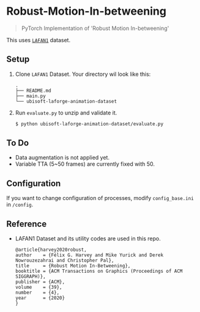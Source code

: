 # Robust-Motion-In-betweening
> PyTorch Implementation of 'Robust Motion In-betweening'


This uses [`LAFAN1`](https://github.com/ubisoft/ubisoft-laforge-animation-dataset) dataset.

## Setup

1. Clone `LAFAN1` Dataset.
   Your directory wil look like this:
   ```
   .
   ├── README.md
   ├── main.py
   └── ubisoft-laforge-animation-dataset
   ```

2. Run `evaluate.py` to unzip and validate it.
   ```bash
   $ python ubisoft-laforge-animation-dataset/evaluate.py 
   ```

## To Do

* Data augmentation is not applied yet.
* Variable TTA (5~50 frames) are currently fixed with 50.

## Configuration
If you want to change configuration of processes, modify `config_base.ini` in `/config`.

## Reference

* LAFAN1 Dataset and its utility codes are used in this repo.
  ```
  @article{harvey2020robust,
  author    = {Félix G. Harvey and Mike Yurick and Derek Nowrouzezahrai and Christopher Pal},
  title     = {Robust Motion In-Betweening},
  booktitle = {ACM Transactions on Graphics (Proceedings of ACM SIGGRAPH)},
  publisher = {ACM},
  volume    = {39},
  number    = {4},
  year      = {2020}
  }
  ```
